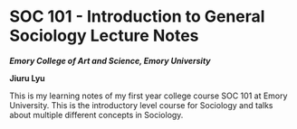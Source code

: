 

# SOC 101 - Introduction to General Sociology Lecture Notes

***Emory College of Art and Science, Emory University***

**Jiuru Lyu**

This is my learning notes of my first year college course SOC 101 at Emory University. This is the introductory level course for Sociology and talks about multiple different concepts in Sociology. 